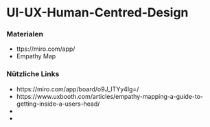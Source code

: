    # UI-UX-Human-Centred-Design

<h3>Materialen</h3>
<ul>
    <li>ttps://miro.com/app/</li>
    <li>Empathy Map</li>
    
</ul>


<h3>Nützliche Links</h3>
<ul>
    <li>https://miro.com/app/board/o9J_lTYy4lg=/</li>
    <li>https://www.uxbooth.com/articles/empathy-mapping-a-guide-to-getting-inside-a-users-head/</li>
    <li></li>
    <li></li>
</ul>
